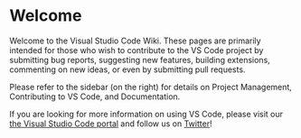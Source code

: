 # Welcome

Welcome to the Visual Studio Code Wiki. These pages are primarily intended for
those who wish to contribute to the VS Code project by submitting bug reports,
suggesting new features, building extensions, commenting on new ideas, or even
by submitting pull requests.

Please refer to the sidebar (on the right) for details on Project Management,
Contributing to VS Code, and Documentation.

If you are looking for more information on using VS Code, please visit our
[the Visual Studio Code portal](http://code.visualstudio.com) and follow us on
[Twitter](https://twitter.com/code)!
